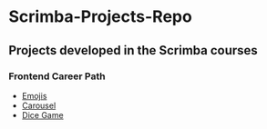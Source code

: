 # Scrimba-Projects-Repo
<h2>Projects developed in the Scrimba courses</h2>
<h3>Frontend Career Path</h3>
<ul>
  <li><a href="Frontend-career-path/Emojis/index.html">Emojis</a></li>
  <li><a href="Frontend-career-path/Carousel/index.html">Carousel</a></li>
  <li><a href="Frontend-career-path/Dice-Game/index.html">Dice Game</a></li>
</ul>

